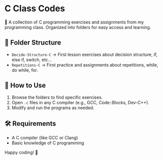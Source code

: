 # C Class Codes

📂 A collection of C programming exercises and assignments from my programming class. Organized into folders for easy access and learning.

## 📁 Folder Structure
- `Decide-Structure-C` → First lesson exercises about decision structure, if, else if, switch, etc...
- `Repetitions-C` → First practice and assignments about repetitions, while, do while, for.

## 🚀 How to Use
1. Browse the folders to find specific exercises.
2. Open `.c` files in any C compiler (e.g., GCC, Code::Blocks, Dev-C++).
3. Modify and run the programs as needed.

## 🛠 Requirements
- A C compiler (like GCC or Clang)
- Basic knowledge of C programming

Happy coding! 🎯
